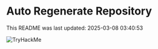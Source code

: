 # Auto Regenerate Repository

This README was last updated: 2025-03-08 03:40:53

 ![TryHackMe](https://tryhackme.com/badge/533634)